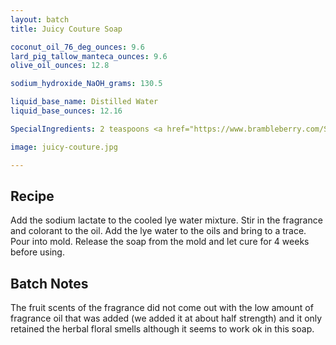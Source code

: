 ```yaml
---
layout: batch
title: Juicy Couture Soap

coconut_oil_76_deg_ounces: 9.6
lard_pig_tallow_manteca_ounces: 9.6
olive_oil_ounces: 12.8

sodium_hydroxide_NaOH_grams: 130.5

liquid_base_name: Distilled Water
liquid_base_ounces: 12.16

SpecialIngredients: 2 teaspoons <a href="https://www.brambleberry.com/Sodium-Lactate-P5127.aspx">sodium lactate</a>, 1 teaspoon <a href="https://www.brambleberry.com/ultramarine-blue-pigment-p4043.aspx">ultramarine blue pigment</a>, and 1 oz. <a href="https://www.brambleberry.com/Bramble-Berrys-Juicy-Couture-Type-Fragrance-Oil-P6341.aspx">juicy couture fragrance oil</a>.

image: juicy-couture.jpg

---
```


## Recipe
Add the sodium lactate to the cooled lye water mixture.  Stir in the fragrance and colorant to the oil. Add the lye water to the oils and bring to a trace. Pour into mold. Release the soap from the mold and let cure for 4 weeks before using.

## Batch Notes
The fruit scents of the fragrance did not come out with the low amount of fragrance oil that was added (we added it at about half strength) and it only retained the herbal floral smells although it seems to work ok in this soap.